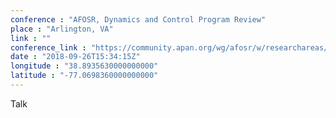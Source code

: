 ```yaml
---
conference : "AFOSR, Dynamics and Control Program Review"
place : "Arlington, VA"
link : ""
conference_link : "https://community.apan.org/wg/afosr/w/researchareas/22339/2018-dynamics-and-control-program-review/"
date : "2018-09-26T15:34:15Z"
longitude : "38.8935630000000000"
latitude : "-77.0698360000000000"
---
```


Talk


